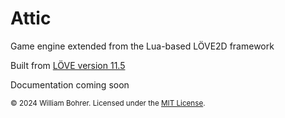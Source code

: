 # Attic

Game engine extended from the Lua-based LÖVE2D framework

Built from [LÖVE version 11.5](https://github.com/love2d/love/releases/tag/11.5)

Documentation coming soon

<sub>&copy; 2024 William Bohrer. Licensed under the [MIT License](https://github.com/willbohrer/attic/blob/main/LICENSE).</sub>
